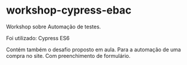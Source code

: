 # workshop-cypress-ebac
Workshop sobre Automação de testes.

Foi utilizado:
Cypress
ES6

Contém também o desafio proposto em aula. Para a automação de uma compra no site. Com preenchimento de formulário.
